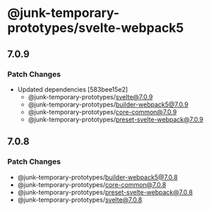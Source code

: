 # @junk-temporary-prototypes/svelte-webpack5

## 7.0.9

### Patch Changes

- Updated dependencies [583bee15e2]
  - @junk-temporary-prototypes/svelte@7.0.9
  - @junk-temporary-prototypes/builder-webpack5@7.0.9
  - @junk-temporary-prototypes/core-common@7.0.9
  - @junk-temporary-prototypes/preset-svelte-webpack@7.0.9

## 7.0.8

### Patch Changes

- @junk-temporary-prototypes/builder-webpack5@7.0.8
- @junk-temporary-prototypes/core-common@7.0.8
- @junk-temporary-prototypes/preset-svelte-webpack@7.0.8
- @junk-temporary-prototypes/svelte@7.0.8
